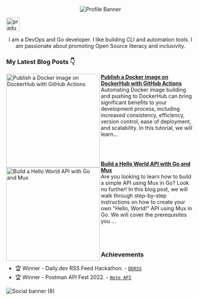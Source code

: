 <p align="center"><img alt="Profile Banner" src="https://user-images.githubusercontent.com/51878265/227764366-ff0cd90f-8e5d-45c7-b1f9-f95105ba5d66.png"></p>

<p align="left"> <a href="https://twitter.com/intent/follow?screen_name=pradumna_saraf" target="blank"><img src="https://user-images.githubusercontent.com/51878265/227762239-f258334d-131c-49f8-8bfe-92e0290dedcc.png" height="36" alt="pradumna_saraf"/></a></p>

<div align="center">

I am a DevOps and Go developer. I like building CLI and automation tools. I am passionate about promoting Open Source literacy and inclusivity.
  
</div>

### My Latest Blog Posts 👇
<!-- HASHNODE_BLOG:START -->
<p align="left">
<a href="https://blog.pradumnasaraf.dev/dockerhub-githubactions" title="Publish a Docker image on DockerHub with GitHub Actions"><img src="https://cdn.hashnode.com/res/hashnode/image/upload/v1679552989254/f6b2cb3a-6362-46ab-981d-1e46eb1de298.png" alt="Publish a Docker image on DockerHub with GitHub Actions" width="250px" align="left" /></a>
<a href="https://blog.pradumnasaraf.dev/dockerhub-githubactions" title="Publish a Docker image on DockerHub with GitHub Actions"><strong>Publish a Docker image on DockerHub with GitHub Actions</strong></a>
<br/> Automating Docker image building and pushing to DockerHub can bring significant benefits to your development process, including increased consistency, efficiency, version control, ease of deployment, and scalability.  
In this tutorial, we will learn... </p> <br/> <br/>
<p align="left">
<a href="https://blog.pradumnasaraf.dev/go-api-with-mux" title="Build a Hello World API with Go and Mux"><img src="https://cdn.hashnode.com/res/hashnode/image/upload/v1678293815435/875b06b2-9892-4881-bc79-00de07f15c4c.png" alt="Build a Hello World API with Go and Mux" width="250px" align="left" /></a>
<a href="https://blog.pradumnasaraf.dev/go-api-with-mux" title="Build a Hello World API with Go and Mux"><strong>Build a Hello World API with Go and Mux</strong></a>
<br/> Are you looking to learn how to build a simple API using Mux in Go? Look no further! In this blog post, we will walk through step-by-step instructions on how to create your own "Hello, World!" API using Mux in Go. We will cover the prerequisites you ... </p> <br/> <br/>
<!-- HASHNODE_BLOG:END -->

### Achievements

- 🏆 Winner - Daily.dev RSS Feed Hackathon. - [`DDRSS`](https://github.com/Pradumnasaraf/DDRSS)           
- 🏆 Winner - Postman API Fest 2022. - [`Note API`](https://github.com/Pradumnasaraf/Postman-API-Fest-22)      

![Social banner (8)]()
